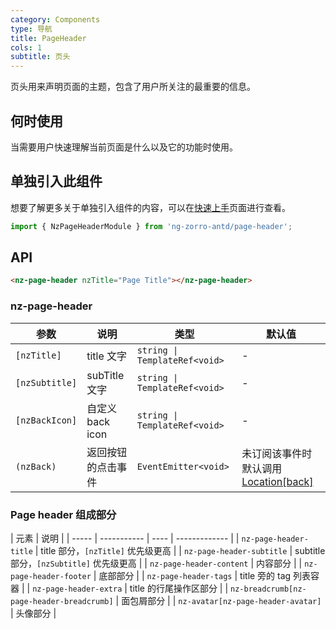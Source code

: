 ```yaml
---
category: Components
type: 导航
title: PageHeader
cols: 1
subtitle: 页头
---
```


页头用来声明页面的主题，包含了用户所关注的最重要的信息。

## 何时使用

当需要用户快速理解当前页面是什么以及它的功能时使用。

## 单独引入此组件

想要了解更多关于单独引入组件的内容，可以在[快速上手](/docs/getting-started/zh#单独引入某个组件)页面进行查看。

```ts
import { NzPageHeaderModule } from 'ng-zorro-antd/page-header';
```

## API

```html
<nz-page-header nzTitle="Page Title"></nz-page-header>
```

### nz-page-header
| 参数 | 说明 | 类型 | 默认值 |
| --- | --- | --- | --- |
| `[nzTitle]` | title 文字 | `string \| TemplateRef<void>` | - |
| `[nzSubtitle]` | subTitle 文字 | `string \| TemplateRef<void>` | - |
| `[nzBackIcon]` | 自定义 back icon | `string \| TemplateRef<void>` | - |
| `(nzBack)` | 返回按钮的点击事件 | `EventEmitter<void>` | 未订阅该事件时默认调用 [Location[back]](https://angular.cn/api/common/Location#back) |

### Page header 组成部分
| 元素 | 说明 |
| ----- | ----------- | ---- | ------------- |
| `nz-page-header-title` | title 部分，`[nzTitle]` 优先级更高 |
| `nz-page-header-subtitle` | subtitle 部分，`[nzSubtitle]` 优先级更高 |
| `nz-page-header-content` | 内容部分 |
| `nz-page-header-footer` | 底部部分 |
| `nz-page-header-tags` |  title 旁的 tag 列表容器 |
| `nz-page-header-extra` | title 的行尾操作区部分 |
| `nz-breadcrumb[nz-page-header-breadcrumb]` | 面包屑部分 |
| `nz-avatar[nz-page-header-avatar]` | 头像部分 |

